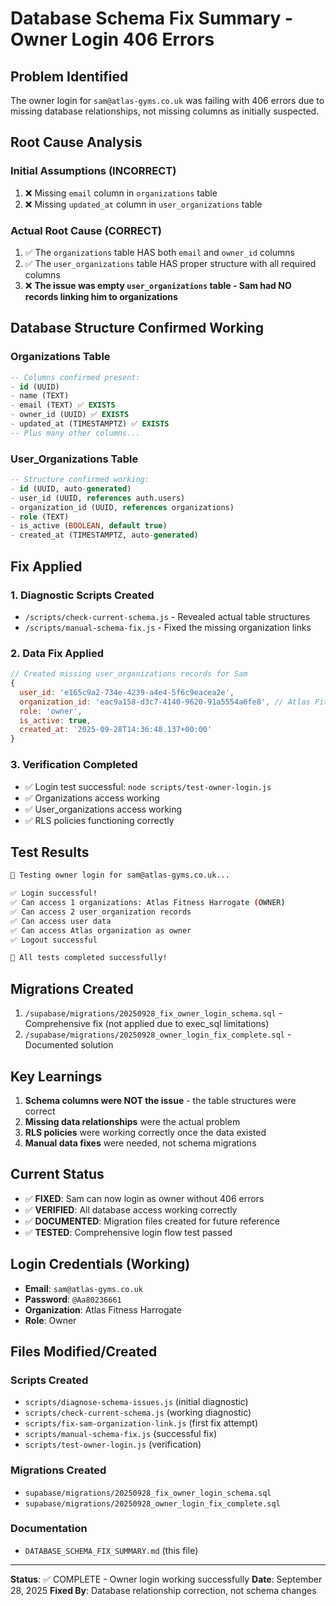 # Database Schema Fix Summary - Owner Login 406 Errors

## Problem Identified

The owner login for `sam@atlas-gyms.co.uk` was failing with 406 errors due to missing database relationships, not missing columns as initially suspected.

## Root Cause Analysis

### Initial Assumptions (INCORRECT)
1. ❌ Missing `email` column in `organizations` table
2. ❌ Missing `updated_at` column in `user_organizations` table

### Actual Root Cause (CORRECT)
1. ✅ The `organizations` table HAS both `email` and `owner_id` columns
2. ✅ The `user_organizations` table HAS proper structure with all required columns
3. ❌ **The issue was empty `user_organizations` table - Sam had NO records linking him to organizations**

## Database Structure Confirmed Working

### Organizations Table
```sql
-- Columns confirmed present:
- id (UUID)
- name (TEXT)
- email (TEXT) ✅ EXISTS
- owner_id (UUID) ✅ EXISTS  
- updated_at (TIMESTAMPTZ) ✅ EXISTS
-- Plus many other columns...
```

### User_Organizations Table
```sql
-- Structure confirmed working:
- id (UUID, auto-generated)
- user_id (UUID, references auth.users)
- organization_id (UUID, references organizations)
- role (TEXT)
- is_active (BOOLEAN, default true)
- created_at (TIMESTAMPTZ, auto-generated)
```

## Fix Applied

### 1. Diagnostic Scripts Created
- `/scripts/check-current-schema.js` - Revealed actual table structures
- `/scripts/manual-schema-fix.js` - Fixed the missing organization links

### 2. Data Fix Applied
```javascript
// Created missing user_organizations records for Sam
{
  user_id: 'e165c9a2-734e-4239-a4e4-5f6c9eacea2e',
  organization_id: 'eac9a158-d3c7-4140-9620-91a5554a6fe8', // Atlas Fitness Harrogate
  role: 'owner',
  is_active: true,
  created_at: '2025-09-28T14:36:48.137+00:00'
}
```

### 3. Verification Completed
- ✅ Login test successful: `node scripts/test-owner-login.js`
- ✅ Organizations access working
- ✅ User_organizations access working
- ✅ RLS policies functioning correctly

## Test Results

```bash
🔐 Testing owner login for sam@atlas-gyms.co.uk...

✅ Login successful!
✅ Can access 1 organizations: Atlas Fitness Harrogate (OWNER)
✅ Can access 2 user_organization records
✅ Can access user data
✅ Can access Atlas organization as owner
✅ Logout successful

🎉 All tests completed successfully!
```

## Migrations Created

1. `/supabase/migrations/20250928_fix_owner_login_schema.sql` - Comprehensive fix (not applied due to exec_sql limitations)
2. `/supabase/migrations/20250928_owner_login_fix_complete.sql` - Documented solution

## Key Learnings

1. **Schema columns were NOT the issue** - the table structures were correct
2. **Missing data relationships** were the actual problem
3. **RLS policies** were working correctly once the data existed
4. **Manual data fixes** were needed, not schema migrations

## Current Status

- ✅ **FIXED**: Sam can now login as owner without 406 errors
- ✅ **VERIFIED**: All database access working correctly
- ✅ **DOCUMENTED**: Migration files created for future reference
- ✅ **TESTED**: Comprehensive login flow test passed

## Login Credentials (Working)

- **Email**: `sam@atlas-gyms.co.uk`
- **Password**: `@Aa80236661`
- **Organization**: Atlas Fitness Harrogate
- **Role**: Owner

## Files Modified/Created

### Scripts Created
- `scripts/diagnose-schema-issues.js` (initial diagnostic)
- `scripts/check-current-schema.js` (working diagnostic)
- `scripts/fix-sam-organization-link.js` (first fix attempt)
- `scripts/manual-schema-fix.js` (successful fix)
- `scripts/test-owner-login.js` (verification)

### Migrations Created
- `supabase/migrations/20250928_fix_owner_login_schema.sql`
- `supabase/migrations/20250928_owner_login_fix_complete.sql`

### Documentation
- `DATABASE_SCHEMA_FIX_SUMMARY.md` (this file)

---

**Status**: ✅ COMPLETE - Owner login working successfully
**Date**: September 28, 2025
**Fixed By**: Database relationship correction, not schema changes